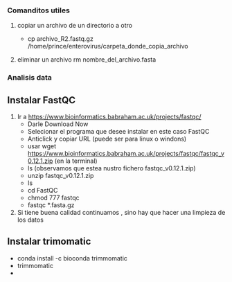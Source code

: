 
### Comanditos utiles
1. copiar un archivo de un directorio a otro
   - cp archivo_R2.fastq.gz /home/prince/enterovirus/carpeta_donde_copia_archivo
     
3. eliminar un archivo
   rm nombre_del_archivo.fasta 


### Analisis data
## Instalar FastQC
1. Ir a https://www.bioinformatics.babraham.ac.uk/projects/fastqc/
   - Darle Download Now
   - Selecionar el programa que desee instalar en este caso FastQC
   - Anticlick y copiar URL (puede ser para linux o windons)
   - usar wget https://www.bioinformatics.babraham.ac.uk/projects/fastqc/fastqc_v0.12.1.zip (en la terminal)
   - ls (observamos que estea nustro fichero fastqc_v0.12.1.zip)
   - unzip fastqc_v0.12.1.zip
   - ls
   - cd FastQC
   - chmod 777 fastqc
   - fastqc *.fasta.gz
2. Si tiene buena calidad continuamos , sino hay que hacer una limpieza de los datos
## Instalar trimomatic 
- conda install -c bioconda trimmomatic
- trimmomatic
- 
